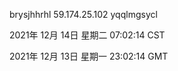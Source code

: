 brysjhhrhl 59.174.25.102 yqqlmgsycl

2021年 12月 14日 星期二 07:02:14 CST

2021年 12月 13日 星期一 23:02:14 GMT
